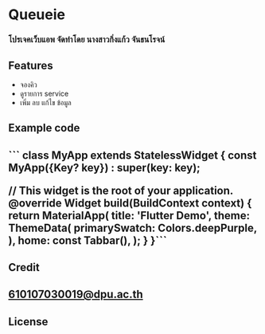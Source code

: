 # Queueie
<h3>โปรเจคเว็บแอพ จัดทำโดย นางสาวกิ่งแก้ว จันธนโรจน์</h3>
<h2>Features</h2>
  <ul style="list-style-type:disc;">
  <li>จองคิว</li>
  <li>ดูรายการ service</li>
  <li>เพิ่ม ลบ แก้ไข ข้อมูล</li>
  </ul>
<h2>Example code<h2>
```
  class MyApp extends StatelessWidget {
  const MyApp({Key? key}) : super(key: key);

  // This widget is the root of your application.
  @override
  Widget build(BuildContext context) {
    return MaterialApp(
      title: 'Flutter Demo',
      theme: ThemeData(
        primarySwatch: Colors.deepPurple,
      ),
      home: const Tabbar(),
    );
  }
}```

<h2>Credit<h2>
  <a href="https://web.facebook.com/">610107030019@dpu.ac.th</a>
<h2>License<h2>

